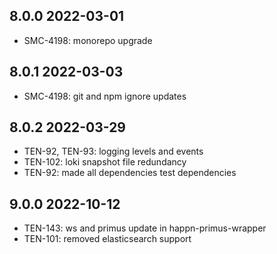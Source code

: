 8.0.0 2022-03-01
-----------------
  - SMC-4198: monorepo upgrade

8.0.1 2022-03-03
-----------------
  - SMC-4198: git and npm ignore updates

8.0.2 2022-03-29
-----------------
  - TEN-92, TEN-93: logging levels and events
  - TEN-102: loki snapshot  file redundancy
  - TEN-92: made all dependencies test dependencies

9.0.0 2022-10-12
-----------------
  - TEN-143: ws and primus update in happn-primus-wrapper
  - TEN-101: removed elasticsearch support